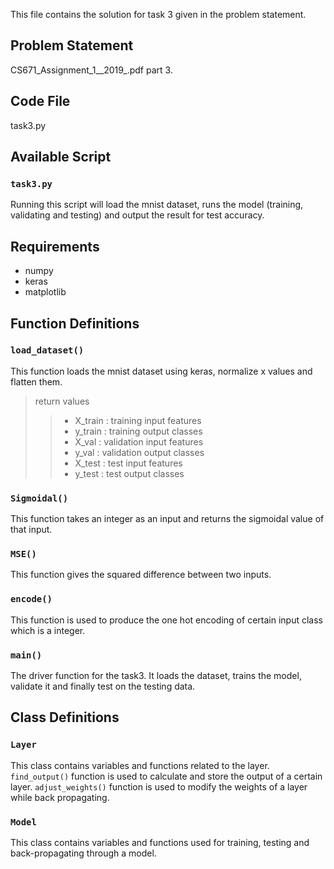 This file contains the solution for task 3 given in the problem statement.

## Problem Statement
CS671_Assignment_1__2019_.pdf part 3.

## Code File
task3.py

## Available Script
### `task3.py`
Running this script will load the mnist dataset, runs the model (training, validating and testing) and output the result for test accuracy.

## Requirements
* numpy
* keras
* matplotlib

## Function Definitions
### `load_dataset()`
This function loads the mnist dataset using keras, normalize x values and flatten them.
> return values
>> * X_train : training input features
>> * y_train : training output classes
>> * X_val : validation input features
>> * y_val : validation output classes
>> * X_test : test input features
>> * y_test : test output classes

### `Sigmoidal()`
This function takes an integer as  an input and returns the sigmoidal value of that input.
### `MSE()`
This function gives the squared difference between two inputs.
### `encode()`
This function is used to produce the one hot encoding of certain input class which is a integer.
### `main()`
The driver function for the task3. It loads the dataset, trains the model, validate it and finally test on the testing data.

## Class Definitions
### `Layer`
This class contains variables and functions related to the layer. `find_output()` function is used to calculate and store the output of a certain layer. `adjust_weights()` function is used to modify the weights of a layer while back propagating.
### `Model`
This class contains variables and functions used for training, testing and back-propagating through a model.
